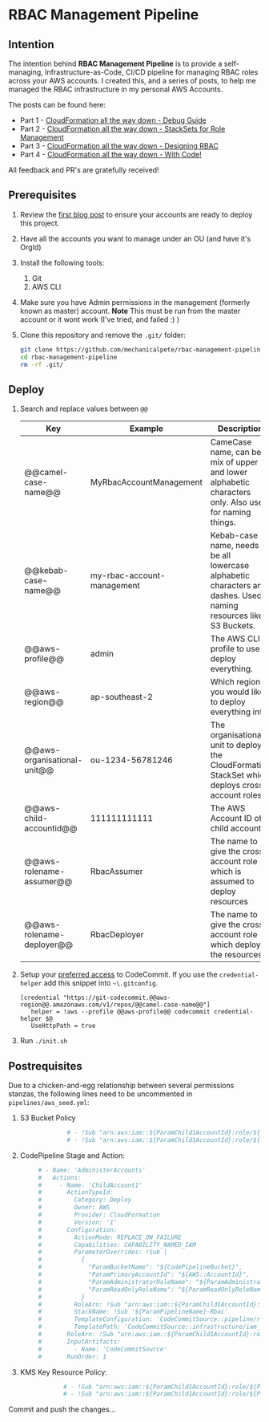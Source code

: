 # RBAC Management Pipeline

## Intention

The intention behind **RBAC Management Pipeline** is to provide a self-managing, Infrastructure-as-Code, CI/CD pipeline for managing RBAC roles across your AWS accounts. I created this, and a series of posts, to help me managed the RBAC infrastructure in my personal AWS Accounts.

The posts can be found here:

* Part 1 - [CloudFormation all the way down - Debug Guide](https://www.surrealsoftware.com.au/posts/2020-10-12.html)
* Part 2 - [CloudFormation all the way down - StackSets for Role Management](https://www.surrealsoftware.com.au/posts/2020-10-19.html)
* Part 3 - [CloudFormation all the way down - Designing RBAC](https://www.surrealsoftware.com.au/posts/2020-10-26.html)
* Part 4 - [CloudFormation all the way down - With Code!](https://www.surrealsoftware.com.au/posts/2020-11-09.html)

All feedback and PR's are gratefully received!

## Prerequisites

1. Review the [first blog post](https://www.surrealsoftware.com.au/posts/2020-10-12.html) to ensure your accounts are ready to deploy this project.
2. Have all the accounts you want to manage under an OU (and have it's OrgId)
3. Install the following tools:
   1. Git
   2. AWS CLI
4. Make sure you have Admin permissions in the management (formerly known as master) account. **Note** This must be run from the master account or it wont work (I've tried, and failed :) )
5. Clone this repository and remove the `.git/` folder:

   ```bash
   git clone https://github.com/mechanicalpete/rbac-management-pipeline.git
   cd rbac-management-pipeline
   rm -rf .git/
   ```

## Deploy

1. Search and replace values between `@@`

   | Key                         | Example                    | Description                                                                                                            |
   | --------------------------- | -------------------------- | ---------------------------------------------------------------------------------------------------------------------- |
   | @@camel-case-name@@         | MyRbacAccountManagement    | CameCase name, can be a mix of upper and lower alphabetic characters only. Also used for naming things.                |
   | @@kebab-case-name@@         | my-rbac-account-management | Kebab-case name, needs to be all lowercase alphabetic characters and dashes. Used in naming resources like S3 Buckets. |
   | @@aws-profile@@             | admin                      | The AWS CLI profile to use to deploy everything.                                                                       |
   | @@aws-region@@              | ap-southeast-2             | Which region you would like to deploy everything into.                                                                 |
   | @@aws-organisational-unit@@ | ou-1234-56781246           | The organisational unit to deploy the CloudFormation StackSet which deploys cross-account roles.                       |
   | @@aws-child-accountid@@     | 111111111111               | The AWS Account ID of a child account                                                                                  |
   | @@aws-rolename-assumer@@    | RbacAssumer                | The name to give the cross-account role which is assumed to deploy resources                                           |
   | @@aws-rolename-deployer@@   | RbacDeployer               | The name to give the cross-account role which deploys the resources                                                    |

2. Setup your [preferred access](https://docs.aws.amazon.com/codecommit/latest/userguide/setting-up.html) to CodeCommit. If you use the `credential-helper` add this snippet into `~\.gitconfig`.

   ```code
   [credential "https://git-codecommit.@@aws-region@@.amazonaws.com/v1/repos/@@camel-case-name@@"]
      helper = !aws --profile @@aws-profile@@ codecommit credential-helper $@
      UseHttpPath = true
   ```

3. Run `./init.sh`

## Postrequisites

Due to a chicken-and-egg relationship between several permissions stanzas, the following lines need to be uncommented in `pipelines/aws_seed.yml`:

1. S3 Bucket Policy

   ```yaml
                # - !Sub "arn:aws:iam::${ParamChild1AccountId}:role/${ParamAssumerRoleName}"
                # - !Sub "arn:aws:iam::${ParamChild1AccountId}:role/${ParamDeployerRoleName}"
   ```

2. CodePipeline Stage and Action:

   ```yaml
        # - Name: 'AdministerAccounts'
        #   Actions:
        #     - Name: 'ChildAccount1'
        #       ActionTypeId:
        #         Category: Deploy
        #         Owner: AWS
        #         Provider: CloudFormation
        #         Version: '1'
        #       Configuration:
        #         ActionMode: REPLACE_ON_FAILURE
        #         Capabilities: CAPABILITY_NAMED_IAM
        #         ParameterOverrides: !Sub |
        #           {
        #             "ParamBucketName": "${CodePipelineBucket}",
        #             "ParamPrimaryAccountId": "${AWS::AccountId}",
        #             "ParamAdministratorRoleName": "${ParamAdministratorRoleName}",
        #             "ParamReadOnlyRoleName": "${ParamReadOnlyRoleName}"
        #           }
        #         RoleArn: !Sub "arn:aws:iam::${ParamChild1AccountId}:role/${ParamDeployerRoleName}"
        #         StackName: !Sub '${ParamPipelineName}-Rbac'
        #         TemplateConfiguration: 'CodeCommitSource::pipeline/resource_tags.json'
        #         TemplatePath: 'CodeCommitSource::infrastructure/iam_rbac_account_child1.yml'
        #       RoleArn: !Sub "arn:aws:iam::${ParamChild1AccountId}:role/${ParamAssumerRoleName}"
        #       InputArtifacts:
        #         - Name: 'CodeCommitSource'
        #       RunOrder: 1
   ```

3. KMS Key Resource Policy:

   ```yaml
               # - !Sub "arn:aws:iam::${ParamChild1AccountId}:role/${ParamAssumerRoleName}"
               # - !Sub "arn:aws:iam::${ParamChild1AccountId}:role/${ParamDeployerRoleName}"
   ```

Commit and push the changes...
